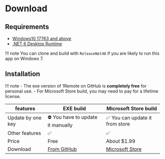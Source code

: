 # Download

## Requirements

- [Windows10 17763 and above](https://support.lenovo.com/us/en/solutions/ht502786)
- [.NET 6 Desktop Runtime](https://dotnet.microsoft.com/en-us/download/dotnet/6.0/runtime)

!!! note
    You can clone and build with `ReleaseNet48` if you are likely to run this app on Windows 7.

## Installation


!!! note
    - The exe version of 1Remote on GitHub is **completely free** for personal use.
    - For Microsoft Store build, you may need to pay for a lifetime license.


| features          | EXE build                                                  | Microsoft Store build                                                     |
| ----------------- | ---------------------------------------------------------- | ------------------------------------------------------------------------- |
| Update by one key | ⛔   You have to update it manually                         | ✅  You can update it from store                                           |
| Other features    | ✅                                                          | ✅                                                                         |
| Price             | Free                                                       | About $1.99                                                               |
| Download          | [From GitHub](https://github.com/1Remote/1Remote/releases) | [Microsoft Store](https://www.microsoft.com/store/productId/9PNMNF92JNFP) |

<!-- - Using [Winget](https://github.com/microsoft/winget-cli): `winget install premotem`
- [Chocolatey](https://chocolatey.org/packages/premotem): `choco install premotem` -->
